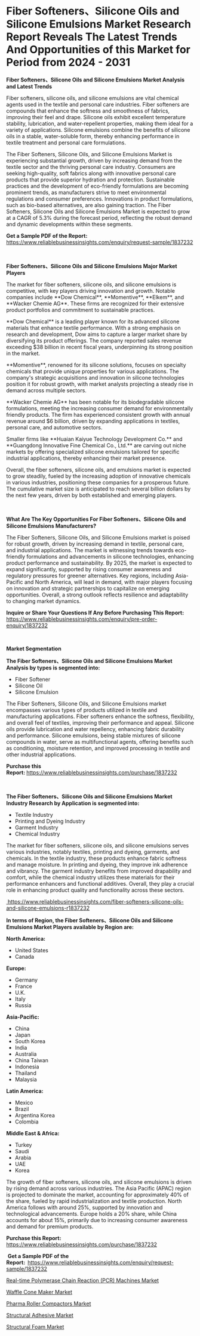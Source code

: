 <p><h1>Fiber Softeners、Silicone Oils and Silicone Emulsions Market Research Report Reveals The Latest Trends And Opportunities of this Market for Period from 2024 - 2031</h1></p><p><strong>Fiber Softeners、Silicone Oils and Silicone Emulsions Market Analysis and Latest Trends</strong></p>
<p><p>Fiber softeners, silicone oils, and silicone emulsions are vital chemical agents used in the textile and personal care industries. Fiber softeners are compounds that enhance the softness and smoothness of fabrics, improving their feel and drape. Silicone oils exhibit excellent temperature stability, lubrication, and water-repellent properties, making them ideal for a variety of applications. Silicone emulsions combine the benefits of silicone oils in a stable, water-soluble form, thereby enhancing performance in textile treatment and personal care formulations.</p><p>The Fiber Softeners, Silicone Oils, and Silicone Emulsions Market is experiencing substantial growth, driven by increasing demand from the textile sector and the thriving personal care industry. Consumers are seeking high-quality, soft fabrics along with innovative personal care products that provide superior hydration and protection. Sustainable practices and the development of eco-friendly formulations are becoming prominent trends, as manufacturers strive to meet environmental regulations and consumer preferences. Innovations in product formulations, such as bio-based alternatives, are also gaining traction. The Fiber Softeners, Silicone Oils and Silicone Emulsions Market is expected to grow at a CAGR of 5.3% during the forecast period, reflecting the robust demand and dynamic developments within these segments.</p></p>
<p><strong>Get a Sample PDF of the Report:&nbsp;</strong> <a href="https://www.reliablebusinessinsights.com/enquiry/request-sample/1837232?utm_campaign=115&utm_medium=2&utm_source=Github&utm_content=ia&utm_term=16102024&utm_id=fiber-softenerssilicone-oils-and-silicone-emulsions">https://www.reliablebusinessinsights.com/enquiry/request-sample/1837232</a></p>
<p>&nbsp;</p>
<p><strong>Fiber Softeners、Silicone Oils and Silicone Emulsions Major Market Players</strong></p>
<p><p>The market for fiber softeners, silicone oils, and silicone emulsions is competitive, with key players driving innovation and growth. Notable companies include **Dow Chemical**, **Momentive**, **Elkem**, and **Wacker Chemie AG**. These firms are recognized for their extensive product portfolios and commitment to sustainable practices.</p><p>**Dow Chemical** is a leading player known for its advanced silicone materials that enhance textile performance. With a strong emphasis on research and development, Dow aims to capture a larger market share by diversifying its product offerings. The company reported sales revenue exceeding $38 billion in recent fiscal years, underpinning its strong position in the market.</p><p>**Momentive**, renowned for its silicone solutions, focuses on specialty chemicals that provide unique properties for various applications. The company's strategic acquisitions and innovation in silicone technologies position it for robust growth, with market analysts projecting a steady rise in demand across multiple sectors.</p><p>**Wacker Chemie AG** has been notable for its biodegradable silicone formulations, meeting the increasing consumer demand for environmentally friendly products. The firm has experienced consistent growth with annual revenue around $6 billion, driven by expanding applications in textiles, personal care, and automotive sectors.</p><p>Smaller firms like **Huaian Kaiyue Technology Development Co.** and **Guangdong Innovative Fine Chemical Co., Ltd.** are carving out niche markets by offering specialized silicone emulsions tailored for specific industrial applications, thereby enhancing their market presence. </p><p>Overall, the fiber softeners, silicone oils, and emulsions market is expected to grow steadily, fueled by the increasing adoption of innovative chemicals in various industries, positioning these companies for a prosperous future. The cumulative market size is anticipated to reach several billion dollars by the next few years, driven by both established and emerging players.</p></p>
<p>&nbsp;</p>
<p><strong>What Are The Key Opportunities For Fiber Softeners、Silicone Oils and Silicone Emulsions Manufacturers?</strong></p>
<p><p>The Fiber Softeners, Silicone Oils, and Silicone Emulsions market is poised for robust growth, driven by increasing demand in textile, personal care, and industrial applications. The market is witnessing trends towards eco-friendly formulations and advancements in silicone technologies, enhancing product performance and sustainability. By 2025, the market is expected to expand significantly, supported by rising consumer awareness and regulatory pressures for greener alternatives. Key regions, including Asia-Pacific and North America, will lead in demand, with major players focusing on innovation and strategic partnerships to capitalize on emerging opportunities. Overall, a strong outlook reflects resilience and adaptability to changing market dynamics.</p></p>
<p><strong>Inquire or Share Your Questions If Any Before Purchasing This Report:</strong> <a href="https://www.reliablebusinessinsights.com/enquiry/pre-order-enquiry/1837232?utm_campaign=115&utm_medium=2&utm_source=Github&utm_content=ia&utm_term=16102024&utm_id=fiber-softenerssilicone-oils-and-silicone-emulsions">https://www.reliablebusinessinsights.com/enquiry/pre-order-enquiry/1837232</a></p>
<p>&nbsp;</p>
<p><strong>Market Segmentation</strong></p>
<p><strong>The Fiber Softeners、Silicone Oils and Silicone Emulsions Market Analysis by types is segmented into:</strong></p>
<p><ul><li>Fiber Softener</li><li>Silicone Oil</li><li>Silicone Emulsion</li></ul></p>
<p><p>The Fiber Softeners, Silicone Oils, and Silicone Emulsions market encompasses various types of products utilized in textile and manufacturing applications. Fiber softeners enhance the softness, flexibility, and overall feel of textiles, improving their performance and appeal. Silicone oils provide lubrication and water repellency, enhancing fabric durability and performance. Silicone emulsions, being stable mixtures of silicone compounds in water, serve as multifunctional agents, offering benefits such as conditioning, moisture retention, and improved processing in textile and other industrial applications.</p></p>
<p><strong>Purchase this Report:&nbsp;</strong><a href="https://www.reliablebusinessinsights.com/purchase/1837232?utm_campaign=115&utm_medium=2&utm_source=Github&utm_content=ia&utm_term=16102024&utm_id=fiber-softenerssilicone-oils-and-silicone-emulsions">https://www.reliablebusinessinsights.com/purchase/1837232</a></p>
<p>&nbsp;</p>
<p><strong>The Fiber Softeners、Silicone Oils and Silicone Emulsions Market Industry Research by Application is segmented into:</strong></p>
<p><ul><li>Textile Industry</li><li>Printing and Dyeing Industry</li><li>Garment Industry</li><li>Chemical Industry</li></ul></p>
<p><p>The market for fiber softeners, silicone oils, and silicone emulsions serves various industries, notably textiles, printing and dyeing, garments, and chemicals. In the textile industry, these products enhance fabric softness and manage moisture. In printing and dyeing, they improve ink adherence and vibrancy. The garment industry benefits from improved drapability and comfort, while the chemical industry utilizes these materials for their performance enhancers and functional additives. Overall, they play a crucial role in enhancing product quality and functionality across these sectors.</p></p>
<p><a href="https://www.reliablebusinessinsights.com/fiber-softeners-silicone-oils-and-silicone-emulsions-r1837232?utm_campaign=115&utm_medium=2&utm_source=Github&utm_content=ia&utm_term=16102024&utm_id=fiber-softenerssilicone-oils-and-silicone-emulsions">&nbsp;https://www.reliablebusinessinsights.com/fiber-softeners-silicone-oils-and-silicone-emulsions-r1837232</a></p>
<p><strong>In terms of Region, the Fiber Softeners、Silicone Oils and Silicone Emulsions Market Players available by Region are:</strong></p>
<p>
    <p> <strong> North America: </strong>
        <ul>
            <li>United States</li>
            <li>Canada</li>
        </ul>
        </p> 
    <p> <strong> Europe: </strong>
        <ul>
            <li>Germany</li>
            <li>France</li>
            <li>U.K.</li>
            <li>Italy</li>
            <li>Russia</li>
        </ul>
        </p> 
    <p> <strong> Asia-Pacific: </strong>
        <ul>
            <li>China</li>
            <li>Japan</li>
            <li>South Korea</li>
            <li>India</li>
            <li>Australia</li>
            <li>China Taiwan</li>
            <li>Indonesia</li>
            <li>Thailand</li>
            <li>Malaysia</li>
        </ul>
        </p> 
    <p> <strong> Latin America: </strong>
        <ul>
            <li>Mexico</li>
            <li>Brazil</li>
            <li>Argentina Korea</li>
            <li>Colombia</li>
        </ul>
        </p> 
    <p> <strong> Middle East & Africa: </strong>
        <ul>
            <li>Turkey</li>
            <li>Saudi</li>
            <li>Arabia</li>
            <li>UAE</li>
            <li>Korea</li>
        </ul>
    </p>
    </p>
<p><p>The growth of fiber softeners, silicone oils, and silicone emulsions is driven by rising demand across various industries. The Asia Pacific (APAC) region is projected to dominate the market, accounting for approximately 40% of the share, fueled by rapid industrialization and textile production. North America follows with around 25%, supported by innovation and technological advancements. Europe holds a 20% share, while China accounts for about 15%, primarily due to increasing consumer awareness and demand for premium products.</p></p>
<p><strong>Purchase this Report: </strong><a href="https://www.reliablebusinessinsights.com/purchase/1837232?utm_campaign=115&utm_medium=2&utm_source=Github&utm_content=ia&utm_term=16102024&utm_id=fiber-softenerssilicone-oils-and-silicone-emulsions">https://www.reliablebusinessinsights.com/purchase/1837232</a></p>
<p>&nbsp;<strong>Get a Sample PDF of the Report:&nbsp;&nbsp;</strong><a href="https://www.reliablebusinessinsights.com/enquiry/request-sample/1837232?utm_campaign=115&utm_medium=2&utm_source=Github&utm_content=ia&utm_term=16102024&utm_id=fiber-softenerssilicone-oils-and-silicone-emulsions">https://www.reliablebusinessinsights.com/enquiry/request-sample/1837232</a></p>
<p><strong></strong></p>
<p><p><a href="https://github.com/JavierDDowns/Market-Research-Report-List-1/blob/main/real-time-polymerase-chain-reaction-pcr-machines-market.md?utm_campaign=115&utm_medium=2&utm_source=Github&utm_content=ia&utm_term=16102024&utm_id=fiber-softenerssilicone-oils-and-silicone-emulsions">Real-time Polymerase Chain Reaction (PCR) Machines Market</a></p><p><a href="https://issuu.com/reportprime-2/docs/waffle-cone-maker-market-size-2030._49527c2ab77e8a?utm_campaign=115&utm_medium=2&utm_source=Github&utm_content=ia&utm_term=16102024&utm_id=fiber-softenerssilicone-oils-and-silicone-emulsions">Waffle Cone Maker Market</a></p><p><a href="https://issuu.com/reportprime-2/docs/pharma-roller-compactors-market-siz_d23680957459c8?utm_campaign=115&utm_medium=2&utm_source=Github&utm_content=ia&utm_term=16102024&utm_id=fiber-softenerssilicone-oils-and-silicone-emulsions">Pharma Roller Compactors Market</a></p><p><a href="https://www.linkedin.com/pulse/structural-adhesive-market-overview-global-trends-future-prospects-qi3gf?utm_campaign=115&utm_medium=2&utm_source=Github&utm_content=ia&utm_term=16102024&utm_id=fiber-softenerssilicone-oils-and-silicone-emulsions">Structural Adhesive Market</a></p><p><a href="https://www.linkedin.com/pulse/strategic-market-insights-navigating-global-structural-foam-nkxqf?utm_campaign=115&utm_medium=2&utm_source=Github&utm_content=ia&utm_term=16102024&utm_id=fiber-softenerssilicone-oils-and-silicone-emulsions">Structural Foam Market</a></p></p>